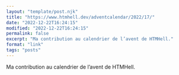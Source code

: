 ```yaml
---
layout: "template/post.njk"
title: "https://www.htmhell.dev/adventcalendar/2022/17/"
date: "2022-12-22T16:24:15"
modified: "2022-12-22T16:24:15"
permalink: false
excerpt: "Ma contribution au calendrier de l’avent de HTMHell."
format: "link"
tags: "posts"
---
```

Ma contribution au calendrier de l’avent de HTMHell.
